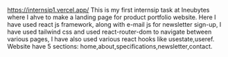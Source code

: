 https://internsip1.vercel.app/
This is my first internsip task at Ineubytes where I ahve to make a landing page for product portfolio website.
Here I have used react js framework, along with e-mail js for newsletter sign-up, I have used tailwind css 
and used react-router-dom to navigate between various pages, I have also used various react hooks like 
usestate,useref. Website have 5 sections: home,about,specifications,newsletter,contact.  
